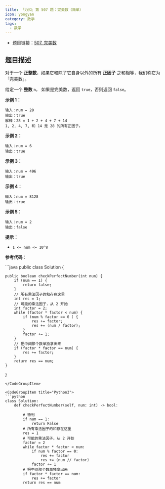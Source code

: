 ```yaml
---
title: 「力扣」第 507 题：完美数（简单）
icon: yongyan
category: 数学
tags:
  - 数学
---
```


+ 题目链接：[507. 完美数](https://leetcode-cn.com/problems/perfect-number/)

## 题目描述

对于一个 **正整数**，如果它和除了它自身以外的所有 **正因子** 之和相等，我们称它为 「完美数」。

给定一个 **整数** `n`， 如果是完美数，返回 `true`，否则返回 `false`。

**示例 1：**

```
输入：num = 28
输出：true
解释：28 = 1 + 2 + 4 + 7 + 14
1, 2, 4, 7, 和 14 是 28 的所有正因子。
```

**示例 2：**

```
输入：num = 6
输出：true
```

**示例 3：**

```
输入：num = 496
输出：true
```

**示例 4：**

```
输入：num = 8128
输出：true
```

**示例 5：**

```
输入：num = 2
输出：false
```

**提示：**

- `1 <= num <= 10^8`


**参考代码**：

<CodeGroup>
<CodeGroupItem title="Java">
```java
public class Solution {

    public boolean checkPerfectNumber(int num) {
        if (num == 1) {
            return false;
        }
        // 所有乘法因子的和存在这里
        int res = 1;
        // 可能的乘法因子，从 2 开始
        int factor = 2;
        while (factor * factor < num) {
            if (num % factor == 0 ) {
                res += factor;
                res += (num / factor);
            }
            factor += 1;
        }
        // 把中间那个数单独拿出来
        if (factor * factor == num) {
            res += factor;
        }
        return res == num;
    }
}
```
</CodeGroupItem>

<CodeGroupItem title="Python3">
```python
class Solution:
    def checkPerfectNumber(self, num: int) -> bool:

        # 特判
        if num == 1:
            return False
        # 所有乘法因子的和存在这里
        res = 1
        # 可能的乘法因子，从 2 开始
        factor = 2
        while factor * factor < num:
            if num % factor == 0:
                res += factor
                res += (num // factor)
            factor += 1
        # 把中间那个数单独拿出来
        if factor * factor == num:
            res += factor
        return res == num
```
</CodeGroupItem>
</CodeGroup>







